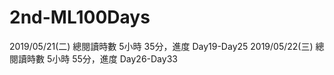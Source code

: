# 2nd-ML100Days


2019/05/21(二) 總閱讀時數 5小時 35分，進度 Day19-Day25
2019/05/22(三) 總閱讀時數 5小時 55分，進度 Day26-Day33
